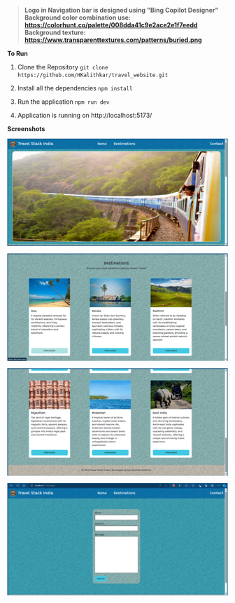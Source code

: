 > **Logo in Navigation bar is designed using "Bing Copilot Designer"**
> **Background color combination use: https://colorhunt.co/palette/008dda41c9e2ace2e1f7eedd**
> **Background texture: https://www.transparenttextures.com/patterns/buried.png**

**To Run**

1) Clone the Repository
    `git clone https://github.com/HKalithkar/travel_website.git`

2) Install all the dependencies
    `npm install`

3) Run the application
    `npm run dev`

4) Application is running on http://localhost:5173/

**Screenshots**

![Screenshot1](https://github.com/HKalithkar/travel_website/blob/main/screenshots/Screenshot-1.png)


![Screenshot2](https://github.com/HKalithkar/travel_website/blob/main/screenshots/Screenshot-2.png)


![Screenshot1](https://github.com/HKalithkar/travel_website/blob/main/screenshots/Screenshot-3.png)


![Screenshot2](https://github.com/HKalithkar/travel_website/blob/main/screenshots/Screenshot-4.png)